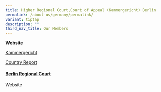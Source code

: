 ```yaml
---
title: Higher Regional Court,Court of Appeal (Kammergericht) Berlin
permalink: /about-us/germany/permalink/
variant: tiptap
description: ""
third_nav_title: Our Members
---
```

<p><strong>Website</strong>
</p>
<p><a href="https://www.berlin.de/gerichte/kammergericht/" rel="noopener noreferrer nofollow" target="_blank">Kammergericht</a>
</p>
<p></p>
<p><a href="/files/kammergericht - country report.pdf" rel="noopener noreferrer nofollow" target="_blank">Country Report</a>
</p>
<p></p>
<h4><strong><u>Berlin Regional Court</u></strong></h4>
<p>Website</p>
<p></p>